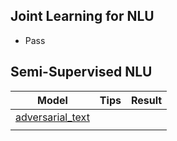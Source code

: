<!--
 * @Author: your name
 * @Date: 2019-11-07 19:59:33
 * @LastEditTime: 2019-11-07 19:59:48
 * @LastEditors: your name
 * @Description: In User Settings Edit
 * @FilePath: /craft/Workspace-of-NLU/solutions/advance/README.md
 -->
## Joint Learning for NLU

- Pass

## Semi-Supervised NLU

| Model                                                        | Tips | Result |
| ------------------------------------------------------------ | ---- | ------ |
| [adversarial_text](https://github.com/aonotas/adversarial_text) |      |        |
|                                                              |      |        |
